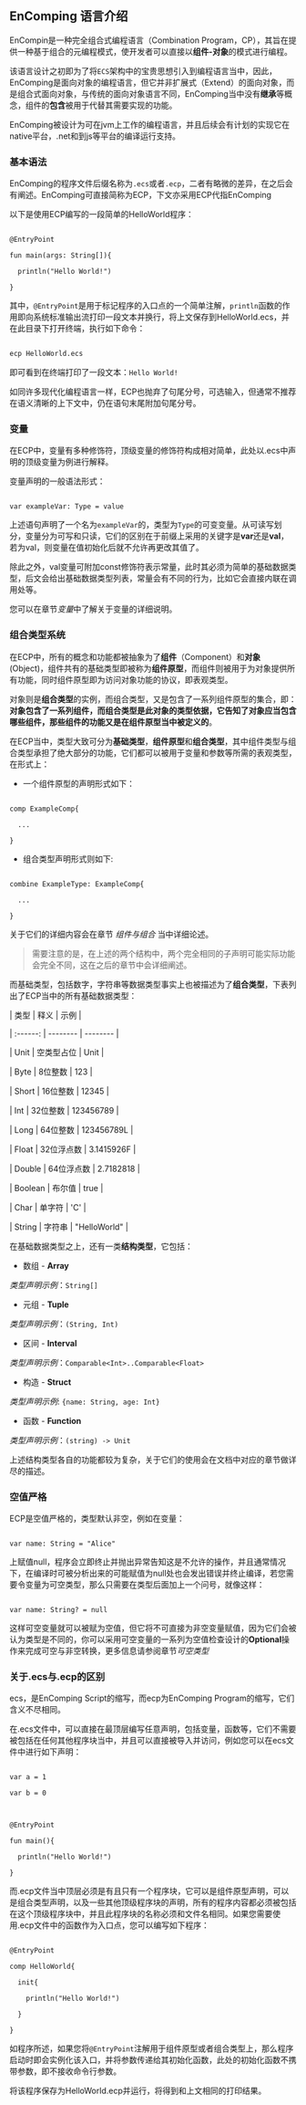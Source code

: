 ## EnComping 语言介绍



EnCompin是一种完全组合式编程语言（Combination Program，CP），其旨在提供一种基于组合的元编程模式，使开发者可以直接以**组件-对象**的模式进行编程。



该语言设计之初即为了将`ECS`架构中的宝贵思想引入到编程语言当中，因此，EnComping是面向对象的编程语言，但它并非扩展式（Extend）的面向对象，而是组合式面向对象，与传统的面向对象语言不同，EnComping当中没有**继承**等概念，组件的**包含**被用于代替其需要实现的功能。



EnComping被设计为可在jvm上工作的编程语言，并且后续会有计划的实现它在native平台，.net和到js等平台的编译运行支持。



### 基本语法



EnComping的程序文件后缀名称为`.ecs`或者`.ecp`，二者有略微的差异，在之后会有阐述。EnComping可直接简称为ECP，下文亦采用ECP代指EnComping



以下是使用ECP编写的一段简单的HelloWorld程序：



```ecs

@EntryPoint

fun main(args: String[]){

  println("Hello World!")

}

```



其中，`@EntryPoint`是用于标记程序的入口点的一个简单注解，`println`函数的作用即向系统标准输出流打印一段文本并换行，将上文保存到HelloWorld.ecs，并在此目录下打开终端，执行如下命令：



```sh

ecp HelloWorld.ecs

```



即可看到在终端打印了一段文本：`Hello World!`



如同许多现代化编程语言一样，ECP也抛弃了句尾分号，可选输入，但通常不推荐在语义清晰的上下文中，仍在语句末尾附加句尾分号。



### 变量



在ECP中，变量有多种修饰符，顶级变量的修饰符构成相对简单，此处以.ecs中声明的顶级变量为例进行解释。



变量声明的一般语法形式：



```ecs

var exampleVar: Type = value

```



上述语句声明了一个名为`exampleVar`的，类型为`Type`的可变变量。从可读写划分，变量分为可写和只读，它们的区别在于前缀上采用的关键字是**var**还是**val**，若为val，则变量在值初始化后就不允许再更改其值了。



除此之外，val变量可附加const修饰符表示常量，此时其必须为简单的基础数据类型，后文会给出基础数据类型列表，常量会有不同的行为，比如它会直接内联在调用处等。



您可以在章节*变量*中了解关于变量的详细说明。



### 组合类型系统



在ECP中，所有的概念和功能都被抽象为了**组件**（Component）和**对象**(Object)，组件共有的基础类型即被称为**组件原型**，而组件则被用于为对象提供所有功能，同时组件原型即为访问对象功能的协议，即表观类型。



对象则是**组合类型**的实例，而组合类型，又是包含了一系列组件原型的集合，即：**对象包含了一系列组件，而组合类型是此对象的类型依据，它告知了对象应当包含哪些组件，那些组件的功能又是在组件原型当中被定义的**。



在ECP当中，类型大致可分为**基础类型**，**组件原型**和**组合类型**，其中组件类型与组合类型承担了绝大部分的功能，它们都可以被用于变量和参数等所需的表观类型，在形式上：



- 一个组件原型的声明形式如下：



```ecp

comp ExampleComp{

  ...

}

```



- 组合类型声明形式则如下:



```ecp

combine ExampleType: ExampleComp{

  ...

}

```



关于它们的详细内容会在章节 *组件与组合* 当中详细论述。



> 需要注意的是，在上述的两个结构中，两个完全相同的子声明可能实际功能会完全不同，这在之后的章节中会详细阐述。



而基础类型，包括数字，字符串等数据类型事实上也被描述为了**组合类型**，下表列出了ECP当中的所有基础数据类型：



| 类型 | 释义 | 示例 |

| :------: | -------- | -------- |

| Unit | 空类型占位 | Unit |

| Byte | 8位整数 | 123 |

| Short | 16位整数 | 12345 |

| Int | 32位整数 | 123456789 |

| Long | 64位整数 | 123456789L |

| Float | 32位浮点数 | 3.1415926F |

| Double | 64位浮点数 | 2.7182818 |

| Boolean | 布尔值 | true |

| Char | 单字符 | 'C' |

| String | 字符串 | "HelloWorld" |



在基础数据类型之上，还有一类**结构类型**，它包括：



- 数组 - **Array**

*类型声明示例*：`String[]`



- 元组 - **Tuple**

*类型声明示例*：`(String, Int)`



- 区间 - **Interval**

*类型声明示例*：`Comparable<Int>..Comparable<Float>`



- 构造 - **Struct**

*类型声明示例*: `{name: String, age: Int}`



- 函数 - **Function**

*类型声明示例*：`(string) -> Unit`



上述结构类型各自的功能都较为复杂，关于它们的使用会在文档中对应的章节做详尽的描述。



### 空值严格



ECP是空值严格的，类型默认非空，例如在变量：



```

var name: String = "Alice"

```



上赋值null，程序会立即终止并抛出异常告知这是不允许的操作，并且通常情况下，在编译时可被分析出来的可能赋值为null处也会发出错误并终止编译，若您需要令变量为可空类型，那么只需要在类型后面加上一个问号，就像这样：



```

var name: String? = null

```



这样可空变量就可以被赋为空值，但它将不可直接为非空变量赋值，因为它们会被认为类型是不同的，你可以采用可空变量的一系列为空值检查设计的**Optional**操作来完成可空与非空转换，更多信息请参阅章节*可空类型*



### 关于.ecs与.ecp的区别



ecs，是EnComping Script的缩写，而ecp为EnComping Program的缩写，它们含义不尽相同。



在.ecs文件中，可以直接在最顶层编写任意声明，包括变量，函数等，它们不需要被包括在任何其他程序块当中，并且可以直接被导入并访问，例如您可以在ecs文件中进行如下声明：



```ecs

var a = 1

var b = 0



@EntryPoint

fun main(){

  println("Hello World!")

}

```



而.ecp文件当中顶层必须是有且只有一个程序块，它可以是组件原型声明，可以是组合类型声明，以及一些其他顶级程序块的声明，所有的程序内容都必须被包括在这个顶级程序块中，并且此程序块的名称必须和文件名相同。如果您需要使用.ecp文件中的函数作为入口点，您可以编写如下程序：



```ecp

@EntryPoint

comp HelloWorld{

  init{

    println("Hello World!")

  }

}

```



如程序所述，如果您将`@EntryPoint`注解用于组件原型或者组合类型上，那么程序启动时即会实例化该入口，并将参数传递给其初始化函数，此处的初始化函数不携带参数，即不接收命令行参数。



将该程序保存为HelloWorld.ecp并运行，将得到和上文相同的打印结果。

